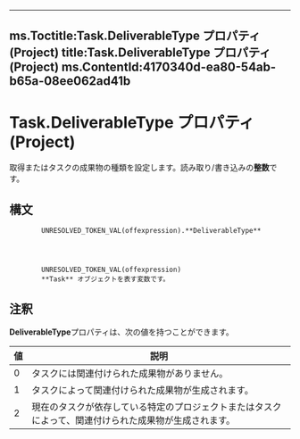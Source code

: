 

---
ms.Toctitle:Task.DeliverableType プロパティ (Project)
title:Task.DeliverableType プロパティ (Project)
ms.ContentId:4170340d-ea80-54ab-b65a-08ee062ad41b
---
# Task.DeliverableType プロパティ (Project)




取得またはタスクの成果物の種類を設定します。読み取り/書き込みの**整数**です。

## 構文

            UNRESOLVED_TOKEN_VAL(offexpression).**DeliverableType**




            UNRESOLVED_TOKEN_VAL(offexpression)
            **Task** オブジェクトを表す変数です。



## 注釈
**DeliverableType**プロパティは、次の値を持つことができます。

|**値**|**説明**|
|---|---|
|0|タスクには関連付けられた成果物がありません。|
|1|タスクによって関連付けられた成果物が生成されます。|
|2|現在のタスクが依存している特定のプロジェクトまたはタスクによって、関連付けられた成果物が生成されます。|




